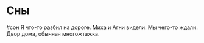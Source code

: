 # Сны
#сон 
Я что-то разбил на дороге. Миха и Агни видели. Мы чего-то ждали. Двор дома, обычная многожтажка. 